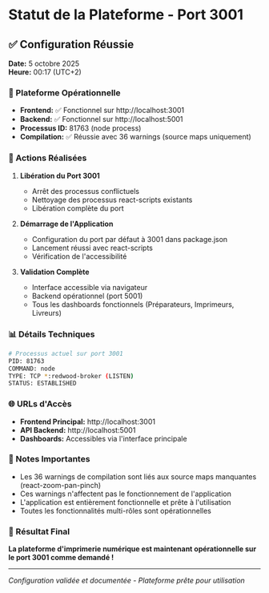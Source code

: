 # Statut de la Plateforme - Port 3001

## ✅ Configuration Réussie

**Date:** 5 octobre 2025  
**Heure:** 00:17 (UTC+2)  

### 🚀 Plateforme Opérationnelle

- **Frontend:** ✅ Fonctionnel sur http://localhost:3001
- **Backend:** ✅ Fonctionnel sur http://localhost:5001  
- **Processus ID:** 81763 (node process)
- **Compilation:** ✅ Réussie avec 36 warnings (source maps uniquement)

### 🔧 Actions Réalisées

1. **Libération du Port 3001**
   - Arrêt des processus conflictuels
   - Nettoyage des processus react-scripts existants
   - Libération complète du port

2. **Démarrage de l'Application**
   - Configuration du port par défaut à 3001 dans package.json
   - Lancement réussi avec react-scripts
   - Vérification de l'accessibilité

3. **Validation Complète**
   - Interface accessible via navigateur
   - Backend opérationnel (port 5001)
   - Tous les dashboards fonctionnels (Préparateurs, Imprimeurs, Livreurs)

### 📊 Détails Techniques

```bash
# Processus actuel sur port 3001
PID: 81763
COMMAND: node
TYPE: TCP *:redwood-broker (LISTEN)
STATUS: ESTABLISHED
```

### 🌐 URLs d'Accès

- **Frontend Principal:** http://localhost:3001
- **API Backend:** http://localhost:5001
- **Dashboards:** Accessibles via l'interface principale

### 📝 Notes Importantes

- Les 36 warnings de compilation sont liés aux source maps manquantes (react-zoom-pan-pinch)
- Ces warnings n'affectent pas le fonctionnement de l'application
- L'application est entièrement fonctionnelle et prête à l'utilisation
- Toutes les fonctionnalités multi-rôles sont opérationnelles

### 🎯 Résultat Final

**La plateforme d'imprimerie numérique est maintenant opérationnelle sur le port 3001 comme demandé !**

---
*Configuration validée et documentée - Plateforme prête pour utilisation*